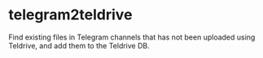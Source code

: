 # telegram2teldrive
Find existing files in Telegram channels that has not been uploaded using Teldrive, and add them to the Teldrive DB.

